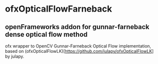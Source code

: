 # ofxOpticalFlowFarneback
## openFrameworks addon for gunnar-farneback dense optical flow method

ofx wrapper to OpenCV Gunnar-Farneback Optical Flow implementation, based on (ofxOpticalFlowLK)[https://github.com/julapy/ofxOpticalFlowLK] by julapy.
